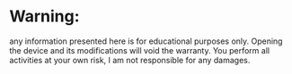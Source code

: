 # Warning:
any information presented here is for educational purposes only.
Opening the device and its modifications will void the warranty. 
You perform all activities at your own risk, I am not responsible for any damages.
